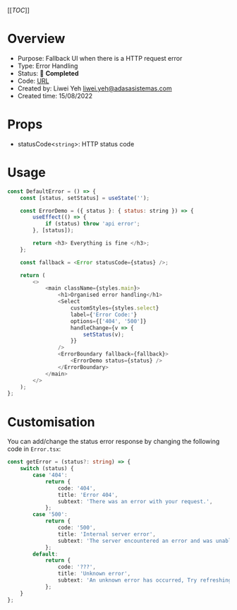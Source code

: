 [[_TOC_]]

# Overview

- Purpose: Fallback UI when there is a HTTP request error
- Type: Error Handling
- Status: 🚀 **Completed**
- Code: [URL](https://dev.azure.com/ADASA-Accelerator/Website-React-Booster/_git/website-boilerplate-nextjs?path=/components/general/error)
- Created by: Liwei Yeh <liwei.yeh@adasasistemas.com>
- Created time: 15/08/2022

# Props

- statusCode<`string`>: HTTP status code

# Usage

```js
const DefaultError = () => {
	const [status, setStatus] = useState('');

	const ErrorDemo = ({ status }: { status: string }) => {
		useEffect(() => {
			if (status) throw 'api error';
		}, [status]);

		return <h3> Everything is fine </h3>;
	};

	const fallback = <Error statusCode={status} />;

	return (
		<>
			<main className={styles.main}>
				<h1>Organised error handling</h1>
				<Select
					customStyles={styles.select}
					label={'Error Code:'}
					options={['404', '500']}
					handleChange={v => {
						setStatus(v);
					}}
				/>
				<ErrorBoundary fallback={fallback}>
					<ErrorDemo status={status} />
				</ErrorBoundary>
			</main>
		</>
	);
};
```

# Customisation

You can add/change the status error response by changing the following code in `Error.tsx`:

```ts
const getError = (status?: string) => {
	switch (status) {
		case '404':
			return {
				code: '404',
				title: 'Error 404',
				subtext: 'There was an error with your request.',
			};
		case '500':
			return {
				code: '500',
				title: 'Internal server error',
				subtext: 'The server encountered an error and was unable to complete your request',
			};
		default:
			return {
				code: '???',
				title: 'Unknown error',
				subtext: 'An unknown error has occurred, Try refreshing the page or try again later.',
			};
	}
};
```
